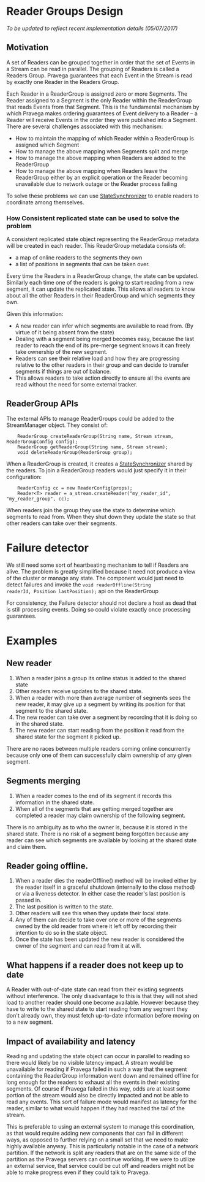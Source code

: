 <!--
Copyright (c) 2017 Dell Inc., or its subsidiaries. All Rights Reserved.

Licensed under the Apache License, Version 2.0 (the "License");
you may not use this file except in compliance with the License.
You may obtain a copy of the License at

    http://www.apache.org/licenses/LICENSE-2.0
-->
# Reader Groups Design

_To be updated to reflect recent implementation details (05/07/2017)_

## Motivation 
A set of Readers can be grouped together in order that the set of Events in a Stream can be read in parallel.  The grouping of Readers is called a Readers Group.  Pravega guarantees that each Event in the Stream is read by exactly one Reader in the Readers Group. 

Each Reader in a ReaderGroup is assigned zero or more Segments.
The Reader assigned to a Segment is the only Reader within the ReaderGroup that reads Events from that Segment.  This is the fundamental mechanism by which Pravega makes ordering guarantees of Event delivery to a Reader – a Reader will receive Events in the order they were published into a Segment.
There are several challenges associated with this mechanism:

- How to maintain the mapping of which Reader within a ReaderGroup is assigned which Segment
- How to manage the above mapping when Segments split and merge
- How to manage the above mapping when Readers are added to the ReaderGroup 
- How to manage the above mapping when Readers leave the ReaderGroup either by an explicit operation or the Reader becoming unavailable due to network outage or the Reader process failing

To solve these problems we can use [StateSynchronizer](state-synchronizer-design.md) to enable readers to coordinate among themselves.

### How Consistent replicated state can be used to solve the problem
A consistent replicated state object representing the ReaderGroup metadata will be created in each reader.  This ReaderGroup metadata consists of:

- a map of online readers to the segments they own
- a list of positions in segments that can be taken over.

Every time the Readers in a ReaderGroup change, the state can be updated. Similarly each time one of the readers is going to start reading from a new segment, it can update the replicated state. 
This allows all readers to know about all the other Readers in their ReaderGroup and which segments they own.

Given this information:

- A new reader can infer which segments are available to read from. (By virtue of it being absent from the state)
- Dealing with a segment being merged becomes easy, because the last reader to reach the end of its pre-merge segment knows it can freely take ownership of the new segment.
- Readers can see their relative load and how they are progressing relative to the other readers in their group and can decide to transfer segments if things are out of balance.
- This allows readers to take action directly to ensure all the events are read without the need for some external tracker.

## ReaderGroup APIs
The external APIs to manage ReaderGroups could be added to the StreamManager object. They consist of:
```
    ReaderGroup createReaderGroup(String name, Stream stream, ReaderGroupConfig config);
    ReaderGroup getReaderGroup(String name, Stream stream);
    void deleteReaderGroup(ReaderGroup group);
```
When a ReaderGroup is created, it creates a [StateSynchronizer](state-synchronizer-design.md) shared by the readers. To join a ReaderGroup readers would just specify it in their configuration:
```
    ReaderConfig cc = new ReaderConfig(props);
    Reader<T> reader = a_stream.createReader("my_reader_id", "my_reader_group", cc);
```
When readers join the group they use the state to determine which segments to read from. When they shut down they update the state so that other readers can take over their segments.

# Failure detector
We still need some sort of heartbeating mechanism to tell if Readers are alive. The problem is greatly simplified because it need not produce a view of the cluster or manage any state. The component would just need to detect failures and invoke the <code>void readerOffline(String readerId, Position lastPosition);</code> api on the ReaderGroup

For consistency, the Failure detector should not declare a host as dead that is still processing events. Doing so could violate exactly once processing guarantees.

# Examples
## New reader
1. When a reader joins a group its online status is added to the shared state
1. Other readers receive updates to the shared state.
1. When a reader with more than average number of segments sees the new reader, it may give up a segment by writing its position for that segment to the shared state.
1. The new reader can take over a segment by recording that it is doing so in the shared state.
1. The new reader can start reading from the position it read from the shared state for the segment it picked up.

There are no races between multiple readers coming online concurrently because only one of them can successfully claim ownership of any given segment.

## Segments merging
1. When a reader comes to the end of its segment it records this information in the shared state.
1. When all of the segments that are getting merged together are completed a reader may claim ownership of the following segment.

There is no ambiguity as to who the owner is, because it is stored in the shared state. There is no risk of a segment being forgotten because any reader can see which segments are available by looking at the shared state and claim them.

## Reader going offline.
1. When a reader dies the readerOffline() method will be invoked either by the reader itself in a graceful shutdown (internally to the close method) or via a liveness detector. In either case the reader's last position is passed in.
1. The last position is written to the state.
1. Other readers will see this when they update their local state.
1. Any of them can decide to take over one or more of the segments owned by the old reader from where it left off by recording their intention to do so in the state object.
1. Once the state has been updated the new reader is considered the owner of the segment and can read from it at will.

## What happens if a reader does not keep up to date
A Reader with out-of-date state can read from their existing segments without interference. The only disadvantage to this is that they will not shed load to another reader should one become available. However because they have to write to the shared state to start reading from any segment they don't already own, they must fetch up-to-date information before moving on to a new segment. 

## Impact of availability and latency
Reading and updating the state object can occur in parallel to reading so there would likely be no visible latency impact. 
A stream would be unavailable for reading if Pravega failed in such a way that the segment containing the ReaderGroup information went down and remained offline for long enough for the readers to exhaust all the events in their existing segments. Of course if Pravega failed in this way, odds are at least some portion of the stream would also be directly impacted and not be able to read any events. This sort of failure mode would manifest as latency for the reader, similar to what would happen if they had reached the tail of the stream. 

This is preferable to using an external system to manage this coordination, as that would require adding new components that can fail in different ways, as opposed to further relying on a small set that we need to make highly available anyway. This is particularly notable in the case of a network partition. If the network is split any readers that are on the same side of the partition as the Pravega servers can continue working. If we were to utilize an external service, that service could be cut off and readers might not be able to make progress even if they could talk to Pravega. 
